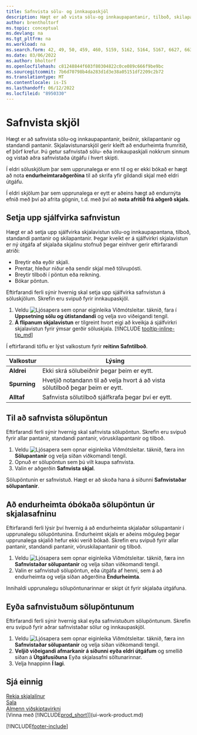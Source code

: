 ```yaml
---
title: Safnvista sölu- og innkaupaskjöl
description: Hægt er að vista sölu-og innkaupapantanir, tilboð, skilapantanir og standandi pantanir og endurheimta frumrit ef þörf krefur.
author: brentholtorf
ms.topic: conceptual
ms.devlang: na
ms.tgt_pltfrm: na
ms.workload: na
ms.search.form: 42, 49, 50, 459, 460, 5159, 5162, 5164, 5167, 6627, 6630, 6644, 9305, 9306, 9346, 9347, 9348, 9349
ms.date: 03/06/2022
ms.author: bholtorf
ms.openlocfilehash: c81248844f603f80304822c0ce089c666f9be9bc
ms.sourcegitcommit: 7b6d70798b4da283d1d3e38a05151df2209c2b72
ms.translationtype: MT
ms.contentlocale: is-IS
ms.lasthandoff: 06/12/2022
ms.locfileid: "8950330"
---
```

# <a name="archive-documents"></a>Safnvista skjöl
Hægt er að safnvista sölu-og innkaupapantanir, beiðnir, skilapantanir og standandi pantanir. Skjalavistunarskjöl gerir kleift að endurheimta frumritið, ef þörf krefur. Þú getur safnvistað sölu- eða innkaupaskjali nokkrum sinnum og vistað aðra safnvistaða útgáfu í hvert skipti.

Í eldri söluskjölum þar sem upprunalega er enn til og er ekki bókað er hægt að nota **endurheimtaraðgerðina** til að skrifa yfir gildandi skjal með eldri útgáfu. 

Í eldri skjölum þar sem upprunalega er eytt er aðeins hægt að endurnýta efnið með því að afrita gögnin, t.d. með því að **nota afritið frá aðgerð skjals**.  

## <a name="to-set-up-automatic-document-archiving"></a>Setja upp sjálfvirka safnvistun

Hægt er að setja upp sjálfvirka skjalavistun sölu-og innkaupapantana, tilboð, standandi pantanir og skilapantanir. Þegar kveikt er á sjálfvirkri skjalavistun er ný útgáfa af skjalaða skjalinu stofnuð þegar einhver gerir eftirfarandi atriði:

* Breytir eða eyðir skjali.
* Prentar, hleður niður eða sendir skjal með tölvupósti.
* Breytir tilboði í pöntun eða reikning.
* Bókar pöntun.

Eftirfarandi ferli sýnir hvernig skal setja upp sjálfvirka safnvistun á söluskjölum. Skrefin eru svipuð fyrir innkaupaskjöl.

1. Veldu ![Ljósapera sem opnar eiginleika Viðmótsleitar.](media/ui-search/search_small.png "Segðu mér hvað þú vilt gera") táknið, fara í **Uppsetning sölu og útistandandi** og velja svo viðeigandi tengil.
2. **Á flipanum skjalavistun** er tilgreint hvort eigi að kveikja á sjálfvirkri skjalavistun fyrir ýmsar gerðir söluskjala. [!INCLUDE [tooltip-inline-tip_md](includes/tooltip-inline-tip_md.md)]

Í eftirfarandi töflu er lýst valkostum fyrir **reitinn Safntilboð**.

|Valkostur|Lýsing|
|------|-----------|
|**Aldrei**| Ekki skrá sölubeiðnir þegar þeim er eytt.|
|**Spurning**|Hvetjið notandann til að velja hvort á að vista sölutilboð þegar þeim er eytt.|
|**Alltaf**|Safnvista sölutilboð sjálfkrafa þegar því er eytt.|

## <a name="to-archive-a-sales-order"></a>Til að safnvista sölupöntun

Eftirfarandi ferli sýnir hvernig skal safnvista sölupöntun. Skrefin eru svipuð fyrir allar pantanir, standandi pantanir, vöruskilapantanir og tilboð.

1. Veldu ![Ljósapera sem opnar eiginleika Viðmótsleitar.](media/ui-search/search_small.png "Segðu mér hvað þú vilt gera") táknið, færa inn **Sölupantanir** og velja síðan viðkomandi tengil.  
2. Opnuð er sölupöntun sem þú vilt kaupa safnvista.  
3. Valin er aðgerðin **Safnvista skjal**.

Sölupöntunin er safnvistuð. Hægt er að skoða hana á síðunni **Safnvistaðar sölupantanir**.

## <a name="to-restore-a-non-posted-sales-order-from-the-archive"></a>Að endurheimta óbókaða sölupöntun úr skjalasafninu

Eftirfarandi ferli lýsir því hvernig á að endurheimta skjalaðar sölupantanir í upprunalegu sölupöntunina. Endurheimt skjals er aðeins möguleg þegar upprunalega skjalið hefur ekki verið bókað. Skrefin eru svipuð fyrir allar pantanir, standandi pantanir, vöruskilapantanir og tilboð.

1. Veldu ![Ljósapera sem opnar eiginleika Viðmótsleitar.](media/ui-search/search_small.png "Segðu mér hvað þú vilt gera") táknið, færa inn **Safnvistaðar sölupantanir** og velja síðan viðkomandi tengil.
2. Valin er safnvistuð sölupöntun, eða útgáfa af henni, sem á að endurheimta og velja síðan aðgerðina **Endurheimta**.  

Innihaldi upprunalegu sölupöntunarinnar er skipt út fyrir skjalaða útgáfuna.

## <a name="to-delete-archived-sales-orders"></a>Eyða safnvistuðum sölupöntunum

Eftirfarandi ferli sýnir hvernig skal eyða safnvistuðum sölupöntunum. Skrefin eru svipuð fyrir aðrar safnvistaðar sölur og innkaupaskjöl.

1. Veldu ![Ljósapera sem opnar eiginleika Viðmótsleitar.](media/ui-search/search_small.png "Segðu mér hvað þú vilt gera") táknið, færa inn **Safnvistaðar sölupantanir** og velja síðan viðkomandi tengil.  
2. **Veljið viðeigandi afmarkanir á síðunni eyða eldri útgáfum** og smellið síðan á **Útgáfusíðuna** Eyða skjalasafni söltunarinnar.  
3. Velja hnappinn **Í lagi**.

## <a name="see-also"></a>Sjá einnig

[Rekja skjalalínur](across-how-to-track-document-lines.md)  
[Sala](sales-manage-sales.md)  
[Almenn viðskiptavirkni](ui-across-business-areas.md)  
[Vinna með [!INCLUDE[prod_short](includes/prod_short.md)]](ui-work-product.md)


[!INCLUDE[footer-include](includes/footer-banner.md)]
